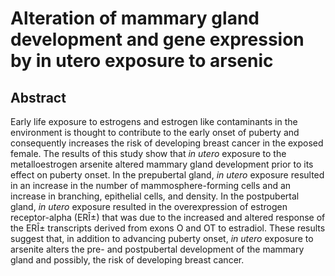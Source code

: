 # Alteration of mammary gland development and gene expression by in utero exposure to arsenic

## Abstract

Early life exposure to estrogens and estrogen like contaminants in the environment is thought to contribute to the early onset of puberty and consequently increases the risk of developing breast cancer in the exposed female. The results of this study show that _in utero_ exposure to the metalloestrogen arsenite altered mammary gland development prior to its effect on puberty onset. In the prepubertal gland, _in utero_ exposure resulted in an increase in the number of mammosphere-forming cells and an increase in branching, epithelial cells, and density. In the postpubertal gland, _in utero_ exposure resulted in the overexpression of estrogen receptor-alpha (ERÎ±) that was due to the increased and altered response of the ERÎ± transcripts derived from exons O and OT to estradiol. These results suggest that, in addition to advancing puberty onset, _in utero_ exposure to arsenite alters the pre- and postpubertal development of the mammary gland and possibly, the risk of developing breast cancer.